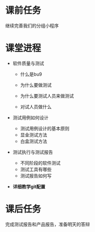 # 课前任务

继续完善我们的分组小程序

# 课堂进程

- 软件质量与测试

  - 什么是bu9

  - 为什么要做测试

  - 为什么要测试人员来做测试

  - 对试人员做什么
- 测试用例如何设计
    - 测试用例设计的基本原则
    - 显金测试方法
    - 白盒测试方法
- 测试执行与测试报告
    - 不同阶段的软件测试
    - 测试工具有哪些
    - 测试报告如何写
- **详细教学git配置**

# 课后任务

完成测试报告和产品报告，准备明天的答辩